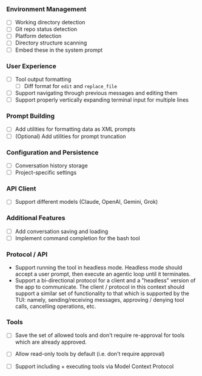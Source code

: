 ### Environment Management
- [ ] Working directory detection
- [ ] Git repo status detection
- [ ] Platform detection
- [ ] Directory structure scanning
- [ ] Embed these in the system prompt

### User Experience
- [ ] Tool output formatting
  - [ ] Diff format for `edit` and `replace_file`
- [ ] Support navigating through previous messages and editing them
- [ ] Support properly vertically expanding terminal input for multiple lines

### Prompt Building
- [ ] Add utilities for formatting data as XML prompts
- [ ] (Optional) Add utilities for prompt truncation

### Configuration and Persistence
- [ ] Conversation history storage
- [ ] Project-specific settings

### API Client
- [ ] Support different models (Claude, OpenAI, Gemini, Grok)

### Additional Features
- [ ] Add conversation saving and loading
- [ ] Implement command completion for the bash tool

### Protocol / API
- Support running the tool in headless mode. Headless mode should accept a user prompt, then execute an agentic loop until it terminates.
- Support a bi-directional protocol for a client and a "headless" version of the app to communicate. The client / protocol in this context should support a similar set of functionality to that which is supported by the TUI: namely, sending/receiving messages, approving / denying tool calls, cancelling operations, etc.

### Tools
- [ ] Save the set of allowed tools and don't require re-approval for tools which are already approved.
- [ ] Allow read-only tools by default (i.e. don't require approval)
- [ ] Support including + executing tools via Model Context Protocol



